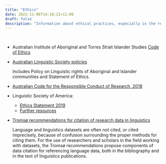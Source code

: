 ```yaml
---
title: "Ethics"
date: 2023-11-06T14:18:11+11:00
draft: false
description: "Information about ethical practices, especially in the research of language and First Nations cultures."
---
```


<br>

- Australian Institute of Aboriginal and Torres Strait Islander Studies [Code of Ethics](https://aiatsis.gov.au/research/ethical-research/code-ethics)

- [Australian Linguistic Society policies](https://als.asn.au/AboutALS/Policies)

  Includes Policy on Linguistic rights of Aboriginal and Islander communities and Statement of Ethics.

- [Australian Code for the Responsible Conduct of Research, 2018](https://www.nhmrc.gov.au/about-us/publications/australian-code-responsible-conduct-research-2018)

- Linguistic Society of America:
  - [Ethics Statement 2019](https://www.linguisticsociety.org/content/lsa-revised-ethics-statement-approved-july-2019)
  - [Further resources](https://www.linguisticsociety.org/resource/ethics-further-resources)

- [Tromsø recommendations for citation of research data in linguistics](https://www.rd-alliance.org/group/linguistics-data-ig/outcomes/troms%C3%B8-recommendations-citation-research-data-linguistics)

  Language and linguistics datasets are often not cited, or cited imprecisely, because of confusion surrounding the proper methods for citing them. For the use of researchers and scholars in the field working with datasets, the Tromsø recommendations propose components of data citation for referencing language data, both in the bibliography and in the text of linguistics publications.

<br>